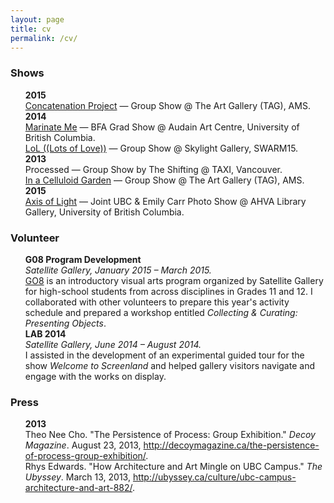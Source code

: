 ```yaml
---
layout: page
title: cv
permalink: /cv/
---
```



### Shows

<ul style="list-style-type:none">
  <li>
    <strong>2015</strong><br />
    <a title="Concatenation Project"
    href="http://www.concatenationproject.com/about/">
    Concatenation Project</a> — Group Show @ The Art Gallery (TAG), AMS.
  </li>
  <li>
    <strong>2014</strong><br />
    <a title="AHVA Department Website" href="http://gallery.ahva.ubc.ca/2014/04/04/marinate-me-ubc-2014-bfaba-visual-art-graduating-exhibition/">
    Marinate Me</a> — BFA Grad Show @ Audain Art Centre, University of British Columbia. <br />
    <a title="PAARC SWARM"
    href="http://www.paarc.ca/swarm15/">
    LoL ((Lots of Love))</a> — Group Show @ Skylight Gallery, SWARM15.
  </li>
  <li>
    <strong>2013</strong><br />
    Processed — Group Show by The Shifting @ TAXI, Vancouver. <br />
    <a title="AHVA Department Website"
    href="http://www.ahva.ubc.ca/eventsDetails.cfm?EventID=1168&EventTypeNumID=20">
    In a Celluloid Garden</a> — Group Show @ The Art Gallery (TAG), AMS.
  </li>
  <li>
    <strong>2015</strong><br />
    <a title="AHVA Department Website"
    href="http://gallery.ahva.ubc.ca/2011/11/15/axis-of-light/">
    Axis of Light</a> — Joint UBC & Emily Carr Photo Show @ AHVA Library Gallery, University of British Columbia.
  </li>
</ul>

### Volunteer

<ul style="list-style-type:none">
  <li>
     <strong>G08 Program Development</strong><br />
     <em>Satellite Gallery, January 2015 – March 2015.</em> <br />
     <a href="http://www.satellitegallery.ca/go8.html">GO8</a> is an
    introductory visual arts program organized by Satellite Gallery for
    high-school students from across disciplines in Grades 11 and 12. I collaborated with other volunteers to prepare this year's activity schedule and prepared a workshop entitled <em>Collecting & Curating: Presenting Objects</em>. 
  </li>

  <li>
     <strong>LAB 2014</strong><br />
     <em>Satellite Gallery, June 2014 – August 2014.</em> <br />
     I assisted in the development of an experimental guided tour for the show
    <em>Welcome to Screenland</em> and helped gallery visitors navigate and
    engage with the works on display.
  </li>
</ul>

### Press
<ul style="list-style-type:none">
  <li>
      <strong>2013</strong> <br />
      Theo Nee Cho. "The Persistence of Process: Group Exhibition." <em>Decoy Magazine</em>. August 23, 2013, <a title="Decoy Magazine" href="http://decoymagazine.ca/the-persistence-of-process-group-exhibition/">http://decoymagazine.ca/the-persistence-of-process-group-exhibition/</a>. <br />
Rhys Edwards. "How Architecture and Art Mingle on UBC Campus." <em>The Ubyssey</em>. March 13, 2013, <a title="The Ubyssey" href="http://ubyssey.ca/culture/ubc-campus-architecture-and-art-882/">http://ubyssey.ca/culture/ubc-campus-architecture-and-art-882/</a>.
  </li>
</ul>
